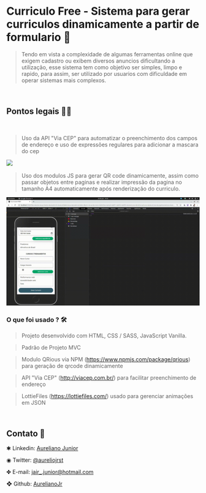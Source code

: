 # Curriculo Free - Sistema para gerar curriculos dinamicamente a partir de formulario 📝

> Tendo em vista a complexidade de algumas ferramentas online que exigem cadastro ou exibem diversos anuncios dificultando a utilização, esse sistema tem como objetivo ser simples, limpo e rapido, para assim, ser utilizado por usuarios com dificuldade em operar sistemas mais complexos. 

<br>

## Pontos legais 👨‍💻

<br>

> Uso da API "Via CEP" para automatizar o preenchimento dos campos de endereço e uso de expressões regulares para adicionar a mascara do cep

<img src="https://github.com/AurelianoJr/Curriculo-Free/blob/master/gifs/system1.gif">   

<br>

> Uso dos modulos JS para gerar QR code dinamicamente, assim como passar objetos entre paginas e realizar impressão da pagina no tamanho A4 automaticamente após renderização do curriculo. 

<img src="https://github.com/AurelianoJr/Curriculo-Free/blob/master/gifs/system2.gif">

<br>


### O que foi usado ? 🛠
> Projeto desenvolvido com HTML, CSS / SASS, JavaScript Vanilla.

> Padrão de Projeto MVC

> Modulo QRious via NPM (https://www.npmjs.com/package/qrious) para geração de qrcode dinamicamente 

> API "Via CEP" (http://viacep.com.br/) para facilitar preenchimento de endereço

> LottieFiles (https://lottiefiles.com/) usado para gerenciar animações em JSON 

<br/>

## Contato 📳

✱ Linkedin: [Aureliano Junior](https://www.linkedin.com/in/aureliano-junior-666414203/)
  
◉ Twitter: [@aureliojrst](https://twitter.com/aureliojrst)  
  
✤ E-mail: jair_.junior@hotmail.com

❖ Github: [AurelianoJr](https://github.com/AurelianoJr) 
